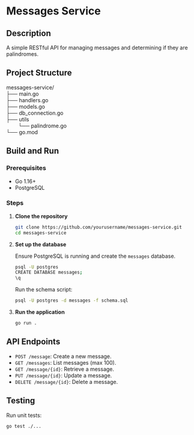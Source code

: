 # Messages Service

## Description

A simple RESTful API for managing messages and determining if they are palindromes.

## Project Structure

messages-service/ <br />
├── main.go  <br />
├── handlers.go  <br />
├── models.go  <br />
├── db_connection.go  <br />
├── utils <br /> &emsp;&emsp;
    └── palindrome.go <br />
└── go.mod

## Build and Run

### Prerequisites

- Go 1.16+
- PostgreSQL

### Steps

1. **Clone the repository**

   ```bash
   git clone https://github.com/yourusername/messages-service.git
   cd messages-service
   ```

2. **Set up the database** 

    Ensure PostgreSQL is running and create the `messages` database.

    ``` bash
    psql -U postgres
    CREATE DATABASE messages;
    \q
    ```
    Run the schema script:
    ``` bash
    psql -U postgres -d messages -f schema.sql
    ```

3. **Run the application**
    ``` bash
    go run .
    ```

## API Endpoints

- `POST /message`: Create a new message.
- `GET /messages`: List messages (max 100).
- `GET /message/{id}`: Retrieve a message.
- `PUT /message/{id}`: Update a message.
- `DELETE /message/{id}`: Delete a message.

## Testing
Run unit tests:
``` bash
go test ./...
```
